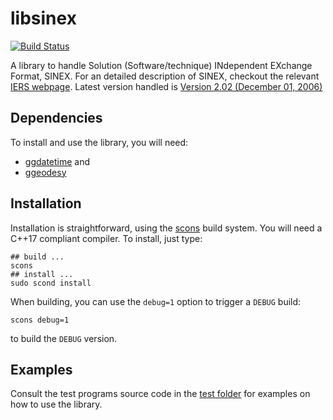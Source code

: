 # libsinex

[![Build Status](https://app.travis-ci.com/xanthospap/libsinex.svg?branch=main)](https://app.travis-ci.com/xanthospap/libsinex)

A library to handle Solution (Software/technique) INdependent EXchange Format, SINEX.
For an detailed description of SINEX, checkout the relevant 
[IERS webpage](https://www.iers.org/IERS/EN/Organization/AnalysisCoordinator/SinexFormat/sinex.html).
Latest version handled is [Version 2.02 (December 01, 2006)](https://www.iers.org/SharedDocs/Publikationen/EN/IERS/Documents/ac/sinex/sinex_v202_pdf.pdf;jsessionid=D3307FA604FD12ACBE02A30C3D9AFC30.live1?__blob=publicationFile&v=2)

## Dependencies
To install and use the library, you will need:

* [ggdatetime](https://github.com/xanthospap/ggdatetime) and
* [ggeodesy](https://github.com/xanthospap/ggeodesy)

## Installation
Installation is straightforward, using the [scons](https://scons.org/) build system. You will need a C++17 compliant compiler. 
To install, just type:
```
## build ...
scons
## install ...
sudo scond install
```

When building, you can use the `debug=1` option to trigger a `DEBUG` build:
```
scons debug=1
```
to build the `DEBUG` version.

## Examples
Consult the test programs source code in the [test folder](https://github.com/xanthospap/libsinex/tree/main/test) for examples on how to use the library.
